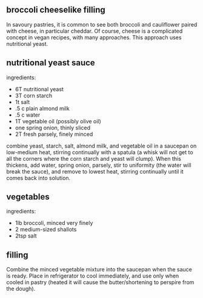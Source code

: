 broccoli cheeselike filling
---
In savoury pastries, it is common to see both broccoli and cauliflower paired with cheese, in particular cheddar. Of course, cheese is a complicated concept in vegan recipes, with many approaches. This approach uses nutritional yeast.

nutritional yeast sauce
---

ingredients:
- 6T nutritional yeast
- 3T corn starch
- 1t salt
- .5 c plain almond milk
- .5 c water
- 1T vegetable oil (possibly olive oil)
- one spring onion, thinly sliced
- 2T fresh parsely, finely minced

combine yeast, starch, salt, almond milk, and vegetable oil in a saucepan on low-medium heat, stirring continually with a spatula (a whisk will not get to all the corners where the corn starch and yeast will clump). When this thickens, add water, spring onion, parsely, stir to uniformity (the water will break the sauce), and remove to lowest heat, stirring continually until it comes back into solution.

vegetables
---

ingredients:
- 1lb broccoli, minced very finely
- 2 medium-sized shallots
- 2tsp salt

filling
---

Combine the minced vegetable mixture into the saucepan when the sauce is ready. Place in refrigerator to cool immediately, and use only when cooled in pastry (heated it will cause the butter/shortening to perspire from the dough).
